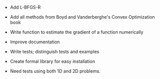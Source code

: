 * Add L-BFGS-R
* Add all methods from Boyd and Vanderberghe's Convex Optimization book
* Write function to estimate the gradient of a function numerically
* Improve documentation
* Write tests; distinguish tests and examples
* Create formal library for easy installation

* Need tests using both 1D and 2D problems.
